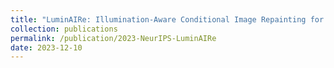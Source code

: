 ```yaml
---
title: "LuminAIRe: Illumination-Aware Conditional Image Repainting for Lighting-Realistic Generation"
collection: publications
permalink: /publication/2023-NeurIPS-LuminAIRe
date: 2023-12-10
---
```

